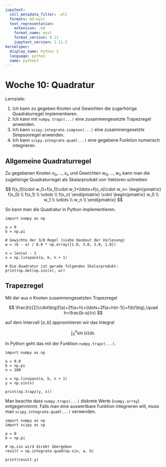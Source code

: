 ```yaml
---
jupytext:
  cell_metadata_filter: -all
  formats: md:myst
  text_representation:
    extension: .md
    format_name: myst
    format_version: 0.13
    jupytext_version: 1.11.5
kernelspec:
  display_name: Python 3
  language: python
  name: python3
---
```


# Woche 10: Quadratur

Lernziele:

1. Ich kann zu gegeben Knoten und Gewichten die zugerhörige Quadraturregel implementieren.
2. Ich kann mit `numpy.trapz(...)` eine zusammengesetzte Trapezregel anwenden.
3. Ich kann `scipy.integrate.simpson(...)` eine zusammengesetzte Simpsonregel anwenden.
4. Ich kann `scipy.integrate.quad(...)` eine gegebene Funktion numerisch integrieren.

## Allgemeine Quadraturregel

Zu gegebenen Knoten $x_0,\ldots,x_n$ und Gewichten $w_0,\ldots,w_n$ kann man die zugehörige Quadraturregel als Skalarprodukt von Vektoren schreiben

$$
f(x_0)\cdot w_0+f(x_1)\cdot w_1+\ldots+f(x_n)\cdot w_n=
\begin{pmatrix}
    f(x_0) \\
    f(x_1) \\
    \vdots \\
    f(x_n)
\end{pmatrix}
\cdot
\begin{pmatrix}
    w_0 \\
    w_1 \\
    \vdots \\
    w_n \\
\end{pmatrix}
$$

So kann man die Quadratur in Python implementieren.

```{code-cell} ipython3
import numpy as np

a = 0
b = np.pi

# Gewichte der 3/8 Regel (siehe Handout der Vorlesung)
w = (b - a) / 8.0 * np.array([1.0, 3.0, 3.0, 1.0])

n = len(w) - 1
x = np.linspace(a, b, n + 1)

# Die Quadratur ist gerade folgendes Skalarprodukt:
print(np.dot(np.sin(x), w))
```

## Trapezregel

Mit der aus $n$ Knoten zusammengesetzten Trapezregel

$$
\frac{h}{2}\cdot\big(f(a)+2f(a+h)+\ldots+2f(a+h(n-1))+f(b)\big),\quad
h=\frac{b-a}{n}
$$

auf dem Intervall $[a,b]$ approximieren wir das Integral

$$
\int_0^\pi\sin(x)dx.
$$

In Python geht das mit der Funktion `numpy.trapz(...)`.

```{code-cell} ipython3
import numpy as np

a = 0.0
b = np.pi
n = 100

x = np.linspace(a, b, n + 1)
y = np.sin(x)

print(np.trapz(y, x))
```

Man beachte dass `numpy.trapz(...)` diskrete Werte (`numpy.array`) entgegennimmt.
Falls man eine auswertbare Funktion integrieren will,
muss man `scipy.integrate.quad(...)` verwenden.

```{code-cell} ipython3
import numpy as np
import scipy as sp

a = 0
b = np.pi

# np.sin wird direkt übergeben
result = np.integrate.quad(np.sin, a, b)

print(result.y)
```